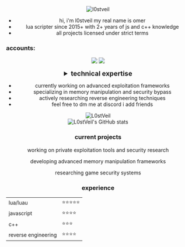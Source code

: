 <div align="center">

<img src="(https://scriptblox.com/images/photo/67aa6a035180152e172ad126-1746834882764.png)" alt="l0stveil" width="150" height="150">

- hi, i'm l0stveil my real name is omer
- lua scripter since 2015+ with 2+ years of js and c++ knowledge
- all projects licensed under strict terms

</div>

<h3>accounts:</h3>
<p align="center">
   <a href="https://discord.com/users/1311743263241277462" target="_blank"><img src="https://img.shields.io/badge/discord%20-7289DA.svg?&style=for-the-badge&logo=discord&logoColor=white"></a>
   <a href="https://github.com/L0stVeil" target="_blank"><img src="https://img.shields.io/badge/GitHub%20-191717.svg?&style=for-the-badge&logo=github&logoColor=white"></a>
</p>

<details align="center">
  <summary style="font-weight: bold; font-size: 18px">technical expertise</summary>
   <code><img height="20" src="https://raw.githubusercontent.com/github/explore/80688e429a7d4ef2fca1e82350fe8e3517d3494d/topics/lua/lua.png"></code>
   <code><img height="20" src="https://raw.githubusercontent.com/github/explore/80688e429a7d4ef2fca1e82350fe8e3517d3494d/topics/javascript/javascript.png"></code>
   <code><img height="20" src="https://raw.githubusercontent.com/github/explore/80688e429a7d4ef2fca1e82350fe8e3517d3494d/topics/cpp/cpp.png"></code>
   <code><img height="20" src="https://raw.githubusercontent.com/github/explore/80688e429a7d4ef2fca1e82350fe8e3517d3494d/topics/python/python.png"></code>
   <code><img height="20" src="https://raw.githubusercontent.com/github/explore/80688e429a7d4ef2fca1e82350fe8e3517d3494d/topics/nodejs/nodejs.png"></code>
   <code><img height="20" src="https://raw.githubusercontent.com/github/explore/80688e429a7d4ef2fca1e82350fe8e3517d3494d/topics/visual-studio-code/visual-studio-code.png"></code>
</details>

<div align="center">
   
- currently working on advanced exploitation frameworks
- specializing in memory manipulation and security bypass
- actively researching reverse engineering techniques
- feel free to dm me at discord i add friends

<img src="https://komarev.com/ghpvc/?username=L0stVeil&label=profile%20visits&color=0b04c7" alt="L0stVeil" />

</div>

<div align="center">
  <img src="https://github-readme-stats.vercel.app/api?username=L0stVeil&show_icons=true&theme=radical&hide_border=true" alt="L0stVeil's GitHub stats">
</div>

<div align="center">
  <h3>current projects</h3>
  <p>working on private exploitation tools and security research</p>
  <p>developing advanced memory manipulation frameworks</p>
  <p>researching game security systems</p>
</div>

<div align="center">
  <h3>experience</h3>
  <table>
    <tr>
      <td>lua/luau</td>
      <td>⭐⭐⭐⭐⭐</td>
    </tr>
    <tr>
      <td>javascript</td>
      <td>⭐⭐⭐⭐</td>
    </tr>
    <tr>
      <td>c++</td>
      <td>⭐⭐⭐</td>
    </tr>
    <tr>
      <td>reverse engineering</td>
      <td>⭐⭐⭐⭐</td>
    </tr>
  </table>
</div>
